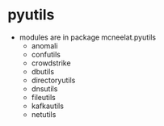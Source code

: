 # pyutils
* modules are in package mcneelat.pyutils
    * anomali
    * confutils
    * crowdstrike
    * dbutils
    * directoryutils
    * dnsutils
    * fileutils
    * kafkautils
    * netutils